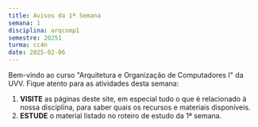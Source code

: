 ```yaml
---
title: Avisos da 1ª Semana
semana: 1
disciplina: arqcomp1
semestre: 20251
turma: cc4n
date: 2025-02-06
---
```


Bem-vindo ao curso "Arquitetura e Organização de Computadores I" da
UVV. Fique atento para as atividades desta semana:

1. **VISITE** as páginas deste site, em especial tudo o que é relacionado à nossa
   disciplina, para saber quais os recursos e materiais disponíveis.
2. **ESTUDE** o material listado no roteiro de estudo da 1ª semana.

